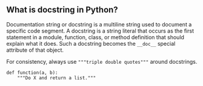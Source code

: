 ## What is docstring in Python?

Documentation string or docstring is a multiline string used to document a specific code segment.
A docstring is a string literal that occurs as the first statement in a module, function, class, or method definition that should explain what it does.
Such a docstring becomes the `__doc__` special attribute of that object.

For consistency, always use `"""triple double quotes"""` around docstrings.


```
def function(a, b):
    """Do X and return a list."""
```
